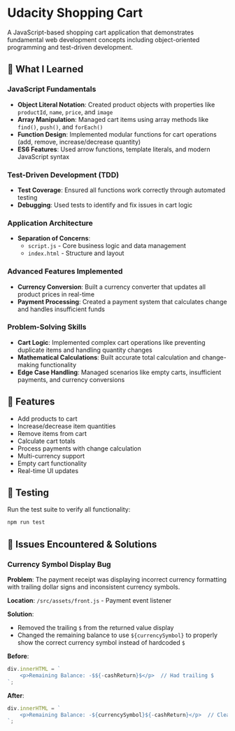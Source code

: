 # Udacity Shopping Cart

A JavaScript-based shopping cart application that demonstrates fundamental web development concepts including object-oriented programming and test-driven development.

## 🎯 What I Learned

### JavaScript Fundamentals

- **Object Literal Notation**: Created product objects with properties like `productId`, `name`, `price`, and `image`
- **Array Manipulation**: Managed cart items using array methods like `find()`, `push()`, and `forEach()`
- **Function Design**: Implemented modular functions for cart operations (add, remove, increase/decrease quantity)
- **ES6 Features**: Used arrow functions, template literals, and modern JavaScript syntax

### Test-Driven Development (TDD)

- **Test Coverage**: Ensured all functions work correctly through automated testing
- **Debugging**: Used tests to identify and fix issues in cart logic

### Application Architecture

- **Separation of Concerns**:
  - `script.js` - Core business logic and data management
  - `index.html` - Structure and layout

### Advanced Features Implemented

- **Currency Conversion**: Built a currency converter that updates all product prices in real-time
- **Payment Processing**: Created a payment system that calculates change and handles insufficient funds

### Problem-Solving Skills

- **Cart Logic**: Implemented complex cart operations like preventing duplicate items and handling quantity changes
- **Mathematical Calculations**: Built accurate total calculation and change-making functionality
- **Edge Case Handling**: Managed scenarios like empty carts, insufficient payments, and currency conversions

## 🚀 Features

- Add products to cart
- Increase/decrease item quantities
- Remove items from cart
- Calculate cart totals
- Process payments with change calculation
- Multi-currency support
- Empty cart functionality
- Real-time UI updates

## 🧪 Testing

Run the test suite to verify all functionality:

```bash
npm run test
```

## 🐛 Issues Encountered & Solutions

### Currency Symbol Display Bug

**Problem**: The payment receipt was displaying incorrect currency formatting with trailing dollar signs and inconsistent currency symbols.

**Location**: `/src/assets/front.js` - Payment event listener

**Solution**:

- Removed the trailing `$` from the returned value display
- Changed the remaining balance to use `${currencySymbol}` to properly show the correct currency symbol instead of hardcoded `$`

**Before**:

```javascript
div.innerHTML = `
    <p>Remaining Balance: -$${-cashReturn}$</p>  // Had trailing $
`;
```

**After**:

```javascript
div.innerHTML = `
    <p>Remaining Balance: -${currencySymbol}${-cashReturn}</p>  // Clean formatting
`;
```
